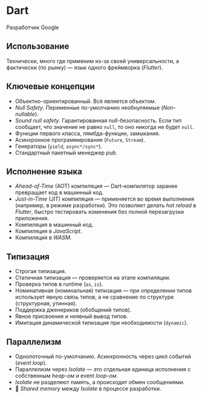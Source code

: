 # Dart

Разработчик Google

## Использование

Технически, много где применим из-за своей универсальности, а фактически (по рынку) — язык одного фреймворка (_Flutter_).

## Ключевые концепции

* Объектно-ориентированный. Всё является объектом.
* _Null Safety_. Переменные по-умолчанию необнуляемые (_Non-nullable_).
* _Sound null safety_. Гарантированная null-безопасность. Если тип сообщает, что значение не равно `null`, то оно никогда не будет `null`.
* Функции первого класса, лямбда-функции, замыкания.
* Асинхронное программирование (`Future`, `Stream`).
* Генераторы (`yield`, `async*/sync*`).
* Стандартный пакетный менеджер _pub_.

## Исполнение языка

* _Ahead-of-Time_ (AOT) компиляция — Dart-компилятор заранее превращает код в машинный код.
* _Just-in-Time_ (JIT) компиляция — применяется во время выполнения (например, в режиме разработки).
Это позволяет делать _hot reload_ в _Flutter_, быстро тестировать изменения без полной перезагрузки приложения.
* Компиляция в машинный код.
* Компиляция в _JavaScript_.
* Компиляция в _WASM_.

## Типизация

* Строгая типизация.
* Статичная типизация — проверяется на этапе компиляции.
* Проверка типов в runtime (`as`, `is`).
* Номинативная (номинальная) типизация — при определении типов использует явную связь типов, а не сравнение по структуре (структурная, утинная).
* Поддержка дженериков (обобщений типов).
* Явное присвоение и неявный вывод типов.
* Имитация динамической типизация при необходимости (`dynamic`).

## Параллелизм

* Однопоточный по-умолчанию. Асинхронность через цикл событий (_event loop_).
* Параллелизм через _Isolate_ — это отдельная единица исполнения с собственным _heap-ом_ и event _loop-ом_.
* _Isolate_ не разделяют память, а происходит обмен  сообщениями.
* 🚧 _Shared memory_ между _Isolate_ в процессе разработки.
